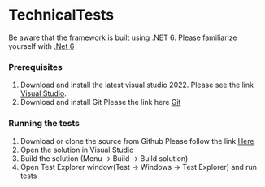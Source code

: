 # TechnicalTests

Be aware that the framework is built using .NET 6. Please familiarize yourself with [.Net 6]( https://devblogs.microsoft.com/dotnet/announcing-net-6/)

### Prerequisites

1. Download and install  the latest visual studio 2022. Please see the link [Visual Studio]( https://visualstudio.microsoft.com/downloads/).
2. Download and install Git   Please the link here  [Git](https://git-scm.com/downloads)


### Running the tests

1. Download  or clone the source from Github  Please follow the link   [Here](https://github.com/BKuatche/R2RTechnicalTests.git)
2. Open the  solution in Visual Studio
3. Build the solution (Menu -> Build -> Build solution)
4. Open Test Explorer window(Test -> Windows -> Test Explorer) and run tests

